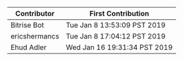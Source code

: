 | Contributor  | First Contribution |
|---|---|
| Bitrise Bot | Tue Jan  8 13:53:09 PST 2019 |
| ericshermancs | Tue Jan  8 17:04:12 PST 2019 |
| Ehud Adler | Wed Jan 16 19:31:34 PST 2019 |
